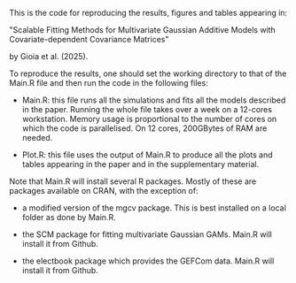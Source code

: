 This is the code for reproducing the results, figures and tables appearing in:

"Scalable Fitting Methods for Multivariate Gaussian Additive Models with Covariate-dependent Covariance Matrices"

by Gioia et al. (2025).

To reproduce the results, one should set the working directory to that of the Main.R file and then run the code in the following files:

-   Main.R: this file runs all the simulations and fits all the models described in the paper. Running the whole file takes over a week on a 12-cores workstation. Memory usage is proportional to the number of cores on which the code is parallelised. On 12 cores, 200GBytes of RAM are needed.

-   Plot.R: this file uses the output of Main.R to produce all the plots and tables appearing in the paper and in the supplementary material.

Note that Main.R will install several R packages. Mostly of these are packages available on CRAN, with the exception of:

-   a modified version of the mgcv package. This is best installed on a local folder as done by Main.R.

-   the SCM package for fitting multivariate Gaussian GAMs. Main.R will install it from Github.

-   the electbook package which provides the GEFCom data. Main.R will install it from Github.
